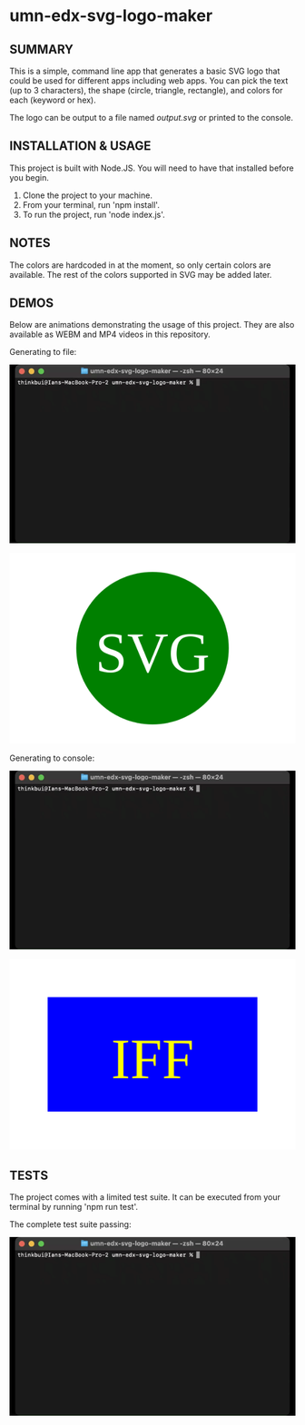 # umn-edx-svg-logo-maker

## SUMMARY
This is a simple, command line app that generates a basic SVG logo that could be used for different apps including web apps.  You can pick the text (up to 3 characters), the shape (circle, triangle, rectangle), and colors for each (keyword or hex).

The logo can be output to a file named *output.svg* or printed to the console.

## INSTALLATION & USAGE
This project is built with Node.JS.  You will need to have that installed before you begin.
1. Clone the project to your machine.
2. From your terminal, run 'npm install'.
3. To run the project, run 'node index.js'.

## NOTES
The colors are hardcoded in at the moment, so only certain colors are available.  The rest of the colors supported in SVG may be added later.

## DEMOS
Below are animations demonstrating the usage of this project.  They are also available as WEBM and MP4 videos in this repository.

Generating to file:

![Usage #1](./assets/images/umn-edx-svg-logo-maker-1-1.gif)

![Output #1](./examples/sample1.svg)

Generating to console:

![Usage #2](./assets/images/umn-edx-svg-logo-maker-2-1.gif)

![Output #2](./examples/sample2.svg)

## TESTS
The project comes with a limited test suite.  It can be executed from your terminal by running 'npm run test'.

The complete test suite passing:

![Tests](./assets/images/umn-edx-svg-logo-maker-tests.gif)
